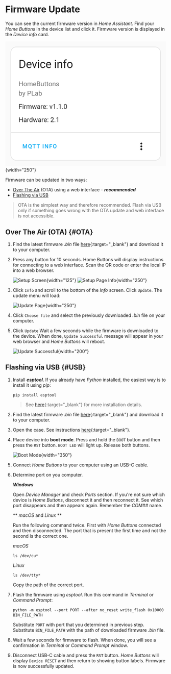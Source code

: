 # Firmware Update

You can see the current firmware version in *Home Assistant*. 
Find your *Home Buttons* in the device list and click it. Firmware version is displayed in the *Device info* card.

![Firmware Version](assets/device_info_card.png){width="250"}

Firmware can be updated in two ways:

- [Over The Air](#OTA) (OTA) using a web interface - ***recommended***
- [Flashing via USB](#USB)

> OTA is the simplest way and therefore recommended. Flash via USB only if something goes wrong with the OTA update and web interface is not accessible.

## Over The Air (OTA) {#OTA}

1. Find the latest firmware *.bin* file [here](https://github.com/nplan/HomeButtons/releases){:target="_blank"} and download it to your computer.

2. Press any button for 10 seconds. Home Buttons will display instructions for connecting to a web interface.
Scan the QR code or enter the local IP into a web browser.

    ![Setup Screen](assets/setup_screen.png){width="125"} 
    ![Setup Page Info](assets/setup_page_info.jpeg){width="250"}

3. Click `Info` and scroll to the bottom of the *Info* screen. Click `Update`. The update menu will load:

    ![Update Page](assets/update_choose_file.png){width="250"}

4. Click `Choose file` and select the previously downloaded *.bin* file on your computer.

5. Click `Update` Wait a few seconds while the firmware is downloaded to the device. When done, `Update Successful` message will appear in your web browser and *Home Buttons* will reboot.

    ![Update Successful](assets/update_successful.png){width="200"}
 
## Flashing via USB {#USB}

1. Install ***esptool***. If you already have *Python* installed, the easiest way is to install it using *pip*: 

    ```
    pip install esptool
    ```

    > See [here](https://docs.espressif.com/projects/esptool/en/latest/esp32/installation.html){:target="_blank"}
    for more installation details.

2. Find the latest firmware *.bin* file [here](https://github.com/nplan/HomeButtons/releases){:target="_blank"} and download it to your computer.

3. Open the case. See instructions [here](user_guide.md#opening_case){:target="_blank"}.

4. Place device into **boot mode**. Press and hold the `BOOT` button and then press the `RST` button.
`BOOT LED` will light up. Release both buttons.

    ![Boot Mode](assets/boot_mode.jpeg){width="350"}

5. Connect *Home Buttons* to your computer using an USB-C cable.

6. Determine port on you computer.

    ***Windows***
    
    Open *Device Manager* and check *Ports* section. 
    If you're not sure which device is *Home Buttons*, disconnect it and then reconnect it. 
    See which port disappears and then appears again. Remember the *COM##* name.

    ** *macOS* and *Linux* **

    Run the following command twice. First with *Home Buttons* connected and then disconnected.
    The port that is present the first time and not the second is the correct one.

    *macOS*

    ```
    ls /dev/cu*
    ```    

    *Linux*

    ```
    ls /dev/tty*
    ```

    Copy the path of the correct port.
 
7. Flash the firmware using *esptool*. Run this command in *Terminal* or *Command Prompt*:

    ```
    python -m esptool --port PORT --after no_reset write_flash 0x10000 BIN_FILE_PATH
    ```

    Substitute `PORT` with port that you determined in previous step.
    Substitute `BIN_FILE_PATH` with the path of downloaded firmware *.bin* file.

8. Wait a few seconds for firmware to flash. When done, you will see a confirmation in *Terminal* or *Command Prompt* window.

9. Disconnect USB-C cable and press the `RST` button.
*Home Buttons* will display `Device RESET` and then return to showing button labels. Firmware is now successfully updated.

